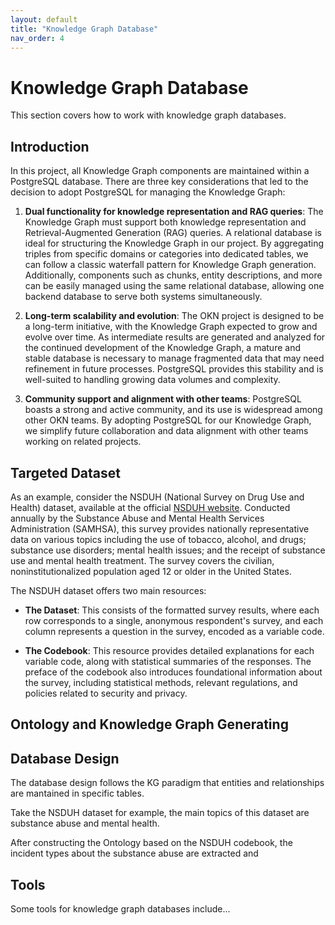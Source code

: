 ```yaml
---
layout: default
title: "Knowledge Graph Database"
nav_order: 4
---
```


# Knowledge Graph Database

This section covers how to work with knowledge graph databases.

## Introduction

In this project, all Knowledge Graph components are maintained within a PostgreSQL database. There are three key considerations that led to the decision to adopt PostgreSQL for managing the Knowledge Graph:

1. **Dual functionality for knowledge representation and RAG queries**: The Knowledge Graph must support both knowledge representation and Retrieval-Augmented Generation (RAG) queries. A relational database is ideal for structuring the Knowledge Graph in our project. By aggregating triples from specific domains or categories into dedicated tables, we can follow a classic waterfall pattern for Knowledge Graph generation. Additionally, components such as chunks, entity descriptions, and more can be easily managed using the same relational database, allowing one backend database to serve both systems simultaneously.

2. **Long-term scalability and evolution**: The OKN project is designed to be a long-term initiative, with the Knowledge Graph expected to grow and evolve over time. As intermediate results are generated and analyzed for the continued development of the Knowledge Graph, a mature and stable database is necessary to manage fragmented data that may need refinement in future processes. PostgreSQL provides this stability and is well-suited to handling growing data volumes and complexity.

3. **Community support and alignment with other teams**: PostgreSQL boasts a strong and active community, and its use is widespread among other OKN teams. By adopting PostgreSQL for our Knowledge Graph, we simplify future collaboration and data alignment with other teams working on related projects.

## Targeted Dataset

As an example, consider the NSDUH (National Survey on Drug Use and Health) dataset, available at the official [NSDUH website](https://www.samhsa.gov/data/data-we-collect/nsduh-national-survey-drug-use-and-health). Conducted annually by the Substance Abuse and Mental Health Services Administration (SAMHSA), this survey provides nationally representative data on various topics including the use of tobacco, alcohol, and drugs; substance use disorders; mental health issues; and the receipt of substance use and mental health treatment. The survey covers the civilian, noninstitutionalized population aged 12 or older in the United States.

The NSDUH dataset offers two main resources:

- **The Dataset**: This consists of the formatted survey results, where each row corresponds to a single, anonymous respondent's survey, and each column represents a question in the survey, encoded as a variable code.

- **The Codebook**: This resource provides detailed explanations for each variable code, along with statistical summaries of the responses. The preface of the codebook also introduces foundational information about the survey, including statistical methods, relevant regulations, and policies related to security and privacy.


## Ontology and Knowledge Graph Generating




## Database Design

The database design follows the KG paradigm that entities and relationships are mantained in specific tables. 

Take the NSDUH dataset for example, the main topics of this dataset are substance abuse and mental health. 

After constructing the Ontology based on the NSDUH codebook, the incident types about the substance abuse are extracted and 

## Tools

Some tools for knowledge graph databases include...

